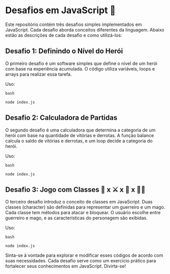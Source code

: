 # Desafios em JavaScript :rocket:



Este repositório contém três desafios simples implementados em JavaScript. Cada desafio aborda conceitos diferentes da linguagem. Abaixo estão as descrições de cada desafio e como utilizá-los:
## Desafio 1: Definindo o Nível do Herói

O primeiro desafio é um software simples que define o nível de um herói com base na experiência acumulada. O código utiliza variáveis, loops e arrays para realizar essa tarefa.

Uso:

    bash

    node index.js

## Desafio 2: Calculadora de Partidas

O segundo desafio é uma calculadora que determina a categoria de um herói com base na quantidade de vitórias e derrotas. A função balance calcula o saldo de vitórias e derrotas, e um loop decide a categoria do herói.

Uso:

    bash

    node index.js

## Desafio 3: Jogo com Classes :mage: x :crossed_swords: x 🥷 x 🥊🥊


O terceiro desafio introduz o conceito de classes em JavaScript. Duas classes (character) são definidas para representar um guerreiro e um mago. Cada classe tem métodos para atacar e bloquear. O usuário escolhe entre guerreiro e mago, e as características do personagem são exibidas.

Uso:

    bash

    node index.js

Sinta-se à vontade para explorar e modificar esses códigos de acordo com suas necessidades. Cada desafio serve como um exercício prático para fortalecer seus conhecimentos em JavaScript. Divirta-se!
